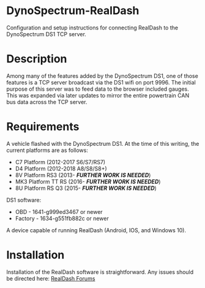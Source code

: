 # DynoSpectrum-RealDash
Configuration and setup instructions for connecting RealDash to the DynoSpectrum DS1 TCP server.

# Description
Among many of the features added by the DynoSpectrum DS1, one of those features is a TCP server broadcast via the DS1 wifi on port 9996. The initial purpose of this server was to feed data to the browser included gauges. This was expanded via later updates to mirror the entire powertrain CAN bus data across the TCP server.

# Requirements
A vehicle flashed with the DynoSpectrum DS1. At the time of this writing, the current platforms are as follows:
- C7 Platform (2012-2017 S6/S7/RS7)
- D4 Platform (2012-2018 A8/S8/S8+)
- 8V Platform RS3 (2013- ***FURTHER WORK IS NEEDED***)
- MK3 Platform TT RS (2016- ***FURTHER WORK IS NEEDED***)
- 8U Platform RS Q3 (2015- ***FURTHER WORK IS NEEDED***)

DS1 software:
- OBD - 1641-g999ed3467 or newer
- Factory - 1634-g551fb882c or newer

A device capable of running RealDash (Android, IOS, and Windows 10).

# Installation

Installation of the RealDash software is straightforward. Any issues should be directed here: [RealDash Forums](https://www.realdash.net/forum/)
